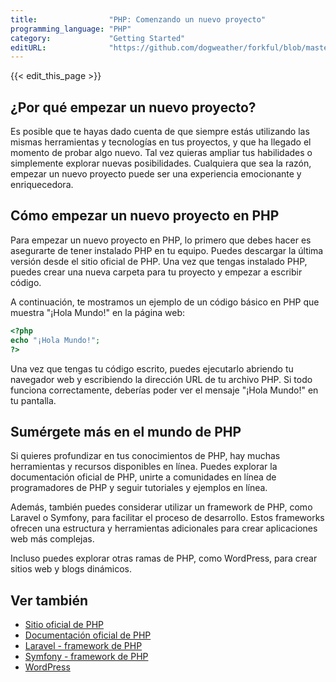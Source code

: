 ```yaml
---
title:                "PHP: Comenzando un nuevo proyecto"
programming_language: "PHP"
category:             "Getting Started"
editURL:              "https://github.com/dogweather/forkful/blob/master/content/es/php/starting-a-new-project.md"
---
```


{{< edit_this_page >}}

## ¿Por qué empezar un nuevo proyecto?

Es posible que te hayas dado cuenta de que siempre estás utilizando las mismas herramientas y tecnologías en tus proyectos, y que ha llegado el momento de probar algo nuevo. Tal vez quieras ampliar tus habilidades o simplemente explorar nuevas posibilidades. Cualquiera que sea la razón, empezar un nuevo proyecto puede ser una experiencia emocionante y enriquecedora.

## Cómo empezar un nuevo proyecto en PHP

Para empezar un nuevo proyecto en PHP, lo primero que debes hacer es asegurarte de tener instalado PHP en tu equipo. Puedes descargar la última versión desde el sitio oficial de PHP. Una vez que tengas instalado PHP, puedes crear una nueva carpeta para tu proyecto y empezar a escribir código.

A continuación, te mostramos un ejemplo de un código básico en PHP que muestra "¡Hola Mundo!" en la página web:

```php
<?php
echo "¡Hola Mundo!";
?>
```

Una vez que tengas tu código escrito, puedes ejecutarlo abriendo tu navegador web y escribiendo la dirección URL de tu archivo PHP. Si todo funciona correctamente, deberías poder ver el mensaje "¡Hola Mundo!" en tu pantalla.

## Sumérgete más en el mundo de PHP

Si quieres profundizar en tus conocimientos de PHP, hay muchas herramientas y recursos disponibles en línea. Puedes explorar la documentación oficial de PHP, unirte a comunidades en línea de programadores de PHP y seguir tutoriales y ejemplos en línea.

Además, también puedes considerar utilizar un framework de PHP, como Laravel o Symfony, para facilitar el proceso de desarrollo. Estos frameworks ofrecen una estructura y herramientas adicionales para crear aplicaciones web más complejas.

Incluso puedes explorar otras ramas de PHP, como WordPress, para crear sitios web y blogs dinámicos.

## Ver también

- [Sitio oficial de PHP](https://www.php.net/)
- [Documentación oficial de PHP](https://www.php.net/docs.php)
- [Laravel - framework de PHP](https://laravel.com/)
- [Symfony - framework de PHP](https://symfony.com/)
- [WordPress](https://wordpress.org/)